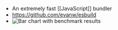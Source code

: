 - An extremely fast [[JavaScript]] bundler
- https://github.com/evanw/esbuild
- ![Bar chart with benchmark results](https://github.com/evanw/esbuild/raw/master/images/benchmark.svg)
